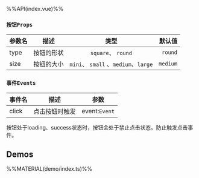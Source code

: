 %%API(index.vue)%%

### `按钮Props`

| 参数名 |    描述    |    类型     | 默认值 |
| ------| :--------: | :---------: | -----: |
| type  | 按钮的形状 | `square`、 `round` | `round`|
| size  | 按钮的大小 | `mini`、 `small` 、`medium`、`large`| `medium`|


### `事件Events`

| 事件名 |    描述    |  参数 |
| ------ | :----------: | :------: | 
| click  | 点击按钮时触发 | event:`Event` |

按钮处于loading、success状态时，按钮会处于禁止点击状态。防止触发点击事件。
## Demos

%%MATERIAL(demo/index.ts)%%